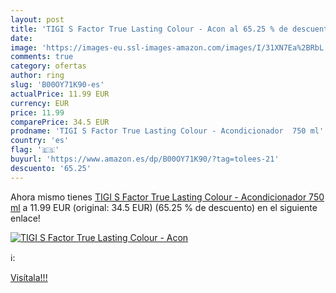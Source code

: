 ```yaml
---
layout: post
title: 'TIGI S Factor True Lasting Colour - Acon al 65.25 % de descuento'
date: 
image: 'https://images-eu.ssl-images-amazon.com/images/I/31XN7Ea%2BRbL._SL200_.jpg'
comments: true
category: ofertas
author: ring
slug: 'B00OY71K90-es'
actualPrice: 11.99 EUR
currency: EUR
price: 11.99
comparePrice: 34.5 EUR
prodname: 'TIGI S Factor True Lasting Colour - Acondicionador  750 ml'
country: 'es'
flag: '🇪🇸'
buyurl: 'https://www.amazon.es/dp/B00OY71K90/?tag=tolees-21'
descuento: '65.25'
---
```


Ahora mismo tienes [TIGI S Factor True Lasting Colour - Acondicionador  750 ml](https://www.amazon.es/dp/B00OY71K90/?tag=tolees-21) a 11.99 EUR (original: 34.5 EUR) (65.25 %  de descuento) en el siguiente enlace!

[![TIGI S Factor True Lasting Colour - Acon](https://images-eu.ssl-images-amazon.com/images/I/31XN7Ea%2BRbL._SL200_.jpg)](https://www.amazon.es/dp/B00OY71K90/?tag=tolees-21)

ℹ️:


[Visítala!!!](https://www.amazon.es/dp/B00OY71K90/?tag=tolees-21)
